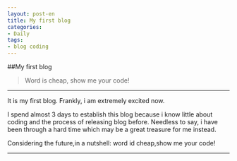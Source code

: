 ```yaml
---
layout: post-en
title: My first blog
categories:
- Daily
tags:
- blog coding
---
```

##My first blog

>Word is cheap, show me your code!
**************************************

It is my first blog. Frankly, i am extremely excited now.

I spend almost 3 days to establish this blog because i know little about coding and the process of releasing blog before. Needless to say, i have been through a hard time which may be a great treasure for me instead.

Considering the future,in a nutshell: word id cheap,show me your code!


*************************************


